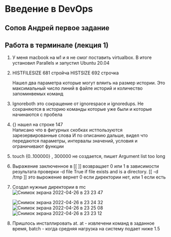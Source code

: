 # Введение в DevOps

##  Сопов Андрей первое задание 


## Работа в терминале (лекция 1)

1. У меня macbook на м1 и я не смог поставить virtualbox. В итоге установил Parallels и запустил Ubuntu 20.04

2.  HISTFILESIZE  681  стройча
    HISTSIZE      692  строчка
    
    Нашел два параметра которые могут вляить на размер истории.
    Это максимальный число линий в файле историй и количество запоминвемых команд

3.  Ignoreboth это сокращение от ignorespace и ignoredups. Не сохраняются в историю команды которые уже были и которые начинаются с пробела

4.  {} нашел на строке 147  
    Написано что в фигурных скобках истпользуются зарезервированные слова
    И по описанию дальше, видел что передаются параметры, интервалы значений, условия и ограничивают функции
    
5.  touch {0..100000} , 300000 не создается, пишет  Argument list too long
6.  Выражение заключенное в [[  ]] возвращает 0 или 1 в зависимости результата проверки
    -d file True if file exists and is a directory.
    [[ -d /tmp ]] это вырожение вернет 0 если директории нет, или 1 если есть
    
7. Создал нужные директории в mc
    ![Снимок экрана 2022-04-26 в 23 23 47](https://user-images.githubusercontent.com/5323690/165386772-72eba582-0198-4a42-8d63-0cd489057fa1.png)

    ![Снимок экрана 2022-04-26 в 23 24 32](https://user-images.githubusercontent.com/5323690/165386809-3e78d18a-89ec-4a55-8131-e7aaed844bf0.png)
    ![Снимок экрана 2022-04-26 в 23 25 08](https://user-images.githubusercontent.com/5323690/165386843-59e80d50-b9cf-4ff0-82a2-9f97cdd8ca25.png)
    ![Снимок экрана 2022-04-26 в 23 23 12](https://user-images.githubusercontent.com/5323690/165387025-8e9021e5-1746-4573-9532-167f4ccde1c5.png)    
    
 8. Пришлось инсталлировать at.  at - извлечени команд в заданное время, batch - когда средняя нагрузка на систему подает ниже 1.5 
